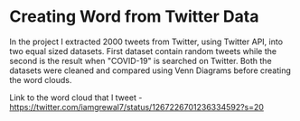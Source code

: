 # Creating Word from Twitter Data

In the project I extracted 2000 tweets from Twitter, using Twitter API, into two equal sized datasets. First dataset contain random tweets while the second is the result when "COVID-19" is searched on Twitter.
Both the datasets were cleaned and compared using Venn Diagrams before creating the word clouds.

Link to the word cloud that I tweet - https://twitter.com/iamgrewal7/status/1267226701236334592?s=20